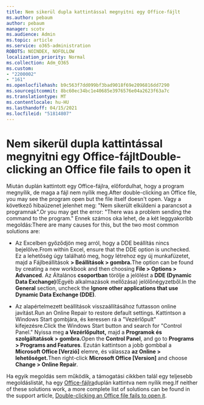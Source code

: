 ```yaml
---
title: Nem sikerül dupla kattintással megnyitni egy Office-fájlt
ms.author: pebaum
author: pebaum
manager: scotv
ms.audience: Admin
ms.topic: article
ms.service: o365-administration
ROBOTS: NOINDEX, NOFOLLOW
localization_priority: Normal
ms.collection: Adm_O365
ms.custom:
- "2200002"
- "161"
ms.openlocfilehash: b9c563f7dd099bf3bad9018f69e2096816dd7290
ms.sourcegitcommit: 8bc60ec34bc1e40685e3976576e04a2623f63a7c
ms.translationtype: MT
ms.contentlocale: hu-HU
ms.lasthandoff: 04/15/2021
ms.locfileid: "51814807"
---
```

# <a name="double-clicking-an-office-file-fails-to-open-it"></a><span data-ttu-id="c3134-102">Nem sikerül dupla kattintással megnyitni egy Office-fájlt</span><span class="sxs-lookup"><span data-stu-id="c3134-102">Double-clicking an Office file fails to open it</span></span>

<span data-ttu-id="c3134-103">Miután duplán kattintott egy Office-fájlra, előfordulhat, hogy a program megnyílik, de maga a fájl nem nyílik meg.</span><span class="sxs-lookup"><span data-stu-id="c3134-103">After double-clicking an Office file, you may see the program open but the file itself doesn't open.</span></span> <span data-ttu-id="c3134-104">Vagy a következő hibaüzenet jelenhet meg: "Nem sikerült elküldeni a parancsot a programnak".</span><span class="sxs-lookup"><span data-stu-id="c3134-104">Or you may get the error: "There was a problem sending the command to the program."</span></span> <span data-ttu-id="c3134-105">Ennek számos oka lehet, de a két leggyakoribb megoldás:</span><span class="sxs-lookup"><span data-stu-id="c3134-105">There are many causes for this, but the two most common solutions are:</span></span>

- <span data-ttu-id="c3134-106">Az Excelben győződjön meg arról, hogy a DDE beállítás nincs bejelölve.</span><span class="sxs-lookup"><span data-stu-id="c3134-106">From within Excel, ensure that the DDE option is unchecked.</span></span> <span data-ttu-id="c3134-107">Ez a lehetőség úgy található meg, hogy létrehoz egy új munkafüzetet, majd a Fájlbeállítások **> Beállítások > gombra.**</span><span class="sxs-lookup"><span data-stu-id="c3134-107">The option can be found by creating a new workbook and then choosing **File > Options > Advanced**.</span></span> <span data-ttu-id="c3134-108">Az Általános **csoportban** törölje a jelölést a **DDE (Dynamic Data Exchange)**(Egyéb alkalmazások mellőzása) jelölőnégyzetből.</span><span class="sxs-lookup"><span data-stu-id="c3134-108">In the **General** section, uncheck the **Ignore other applications that use Dynamic Data Exchange (DDE)**.</span></span>

- <span data-ttu-id="c3134-109">Az alapértelmezett beállítások visszaállításához futtasson online javítást.</span><span class="sxs-lookup"><span data-stu-id="c3134-109">Run an Online Repair to restore default settings.</span></span> <span data-ttu-id="c3134-110">Kattintson a Windows Start gombjára, és keressen rá a "Vezérlőpult" kifejezésre.</span><span class="sxs-lookup"><span data-stu-id="c3134-110">Click the Windows Start button and search for "Control Panel."</span></span> <span data-ttu-id="c3134-111">Nyissa meg **a Vezérlőpultot,** majd a **Programok és szolgáltatások > gombra.**</span><span class="sxs-lookup"><span data-stu-id="c3134-111">Open the **Control Panel**, and go to **Programs > Programs and Features**.</span></span> <span data-ttu-id="c3134-112">Ezután kattintson a jobb gombbal a **Microsoft Office [Verzió]** elemre, és válassza **az Online > lehetőséget.**</span><span class="sxs-lookup"><span data-stu-id="c3134-112">Then right-click **Microsoft Office [Version]** and choose **Change > Online Repair**.</span></span>

<span data-ttu-id="c3134-113">Ha egyik megoldás sem működik, a támogatási cikkben talál egy teljesebb megoldáslistát, ha egy [Office-fájlra](https://support.office.com/article/Double-clicking-an-Office-file-fails-to-open-it-1e9c0ad9-34c8-4440-a42e-d30186b29ed6)duplán kattintva nem nyílik meg.</span><span class="sxs-lookup"><span data-stu-id="c3134-113">If neither of these solutions work, a more complete list of solutions can be found in the support article, [Double-clicking an Office file fails to open it](https://support.office.com/article/Double-clicking-an-Office-file-fails-to-open-it-1e9c0ad9-34c8-4440-a42e-d30186b29ed6).</span></span>
